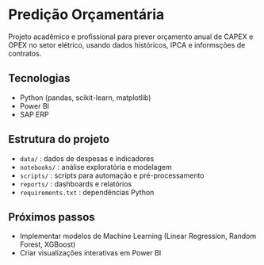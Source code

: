 # Predição Orçamentária

Projeto acadêmico e profissional para prever orçamento anual de CAPEX e OPEX no setor elétrico, usando dados históricos, IPCA e informsções de contratos.

## Tecnologias
- Python (pandas, scikit-learn, matplotlib)
- Power BI
- SAP ERP

## Estrutura do projeto
- `data/` : dados de despesas e indicadores
- `notebooks/` : análise exploratória e modelagem
- `scripts/` : scripts para automação e pré-processamento
- `reports/` : dashboards e relatórios
- `requirements.txt` : dependências Python

## Próximos passos
- Implementar modelos de Machine Learning (Linear Regression, Random Forest, XGBoost)
- Criar visualizações interativas em Power BI
